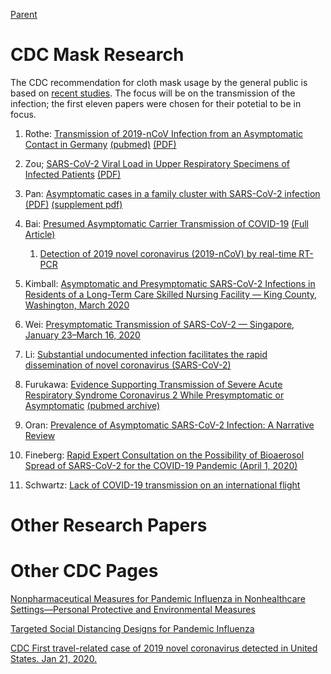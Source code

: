 [Parent](#pages/blog/cv19/index)

# CDC Mask Research

The CDC recommendation for cloth mask usage by the general public is based on 
[recent studies](https://www.cdc.gov/coronavirus/2019-ncov/prevent-getting-sick/cloth-face-cover-guidance.html#recent-studies).  The focus will be on the 
transmission of the infection; the first eleven papers were chosen for their
potetial to be in focus.


1. Rothe: [Transmission of 2019-nCoV Infection from an Asymptomatic Contact in Germany](https://www.nejm.org/doi/full/10.1056/NEJMc2001468?url_ver=Z39.88-2003&rfr_id=ori:rid:crossref.org&rfr_dat=cr_pub%20%200pubmed) [(pubmed)](https://pubmed.ncbi.nlm.nih.gov/32003551/) [(PDF)](https://www.nejm.org/doi/pdf/10.1056/NEJMc2001468?articleTools=true)

1. Zou; [SARS-CoV-2 Viral Load in Upper Respiratory Specimens of Infected Patients](https://www.nejm.org/doi/full/10.1056/NEJMc2001737?url_ver=Z39.88-2003&rfr_id=ori:rid:crossref.org&rfr_dat=cr_pub%20%200pubmed)
[(PDF)](https://www.nejm.org/doi/pdf/10.1056/NEJMc2001737?articleTools=true)

1. Pan: [Asymptomatic cases in a family cluster with SARS-CoV-2 infection](https://pubmed.ncbi.nlm.nih.gov/32087116/)  [(PDF)](https://www.thelancet.com/pdfs/journals/laninf/PIIS1473-3099(20)30114-6.pdf) [(supplement pdf)](https://www.ncbi.nlm.nih.gov/pmc/articles/PMC7158985/bin/mmc1.pdf)

1. Bai: [Presumed Asymptomatic Carrier Transmission of COVID-19](https://pubmed.ncbi.nlm.nih.gov/32083643/)  [(Full Article)](https://www.ncbi.nlm.nih.gov/pmc/articles/PMC7042844/)

	1. [Detection of 2019 novel coronavirus (2019-nCoV) by real-time RT-PCR](https://www.ncbi.nlm.nih.gov/pmc/articles/PMC6988269/)

1. Kimball: [Asymptomatic and Presymptomatic SARS-CoV-2 Infections in Residents of a Long-Term Care Skilled Nursing Facility — King County, Washington, March 2020](https://www.ncbi.nlm.nih.gov/pmc/articles/PMC7119514/)

1. Wei: [Presymptomatic Transmission of SARS-CoV-2 — Singapore, January 23–March 16, 2020](https://www.ncbi.nlm.nih.gov/pmc/articles/PMC7147908/)

1. Li: [Substantial undocumented infection facilitates the rapid dissemination of novel coronavirus (SARS-CoV-2)](https://www.ncbi.nlm.nih.gov/pmc/articles/PMC7164387/)

1. Furukawa: [Evidence Supporting Transmission of Severe Acute Respiratory Syndrome Coronavirus 2 While Presymptomatic or Asymptomatic](https://wwwnc.cdc.gov/eid/article/26/7/20-1595_article) [(pubmed archive)](https://www.ncbi.nlm.nih.gov/pmc/articles/PMC7323549/?report=classic)

1. Oran: [Prevalence of Asymptomatic SARS-CoV-2 Infection: A Narrative Review](https://www.ncbi.nlm.nih.gov/pmc/articles/PMC7281624/)

1. Fineberg: [Rapid Expert Consultation on the Possibility of Bioaerosol Spread of SARS-CoV-2 for the COVID-19 Pandemic (April 1, 2020)](https://www.nap.edu/read/25769/chapter/1)

1. Schwartz: [Lack of COVID-19 transmission on an international flight](https://www.ncbi.nlm.nih.gov/pmc/articles/PMC7162437/)

# Other Research Papers


# Other CDC Pages

[Nonpharmaceutical Measures for Pandemic Influenza in Nonhealthcare Settings—Personal Protective and Environmental Measures](https://wwwnc.cdc.gov/eid/article/26/5/19-0994_article)

[Targeted Social Distancing Designs for Pandemic Influenza](https://wwwnc.cdc.gov/eid/article/12/11/06-0255_article)

[CDC First travel-related case of 2019 novel coronavirus detected in United States. Jan 21, 2020.](https://www.cdc.gov/media/releases/2020/p0121-novel-coronavirus-travel-case.html)
